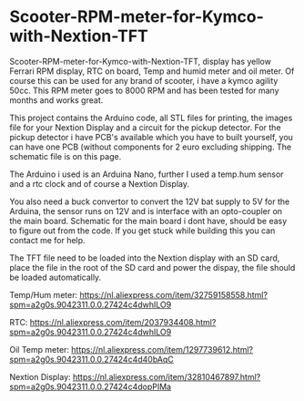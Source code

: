# Scooter-RPM-meter-for-Kymco-with-Nextion-TFT
Scooter-RPM-meter-for-Kymco-with-Nextion-TFT, display has yellow Ferrari RPM display, RTC on board, Temp and humid meter and oil meter.
Of course this can be used for any brand of scooter, i have a kymco agility 50cc.
This RPM meter goes to 8000 RPM and has been tested for many months and works great.

This project contains the Arduino code, all STL files for printing, the images file for your Nextion Display and a circuit for the pickup detector.
For the pickup detector i have PCB's available which you have to built yourself, you can have one PCB (without components for 2 euro excluding shipping.
The schematic file is on this page.

The Arduino i used is an Arduina Nano, further I used a temp.hum sensor and a rtc clock and of course a Nextion Display.

You also need a buck convertor to convert the 12V bat supply to 5V for the Arduina, the sensor runs on 12V and is interface with an opto-coupler on the main board. Schematic for the main board i dont have, should be easy to figure out from the code.
If you get stuck while building this you can contact me for help.

The TFT file need to be loaded into the Nextion display with an SD card, place the file in the root of the SD card and power the dispay, the file should be loaded automatically.

Temp/Hum meter:  https://nl.aliexpress.com/item/32759158558.html?spm=a2g0s.9042311.0.0.27424c4dwhILO9

RTC: https://nl.aliexpress.com/item/2037934408.html?spm=a2g0s.9042311.0.0.27424c4dwhILO9

Oil Temp meter: https://nl.aliexpress.com/item/1297739612.html?spm=a2g0s.9042311.0.0.27424c4d40bAqC

Nextion Display:  https://nl.aliexpress.com/item/32810467897.html?spm=a2g0s.9042311.0.0.27424c4dopPIMa




